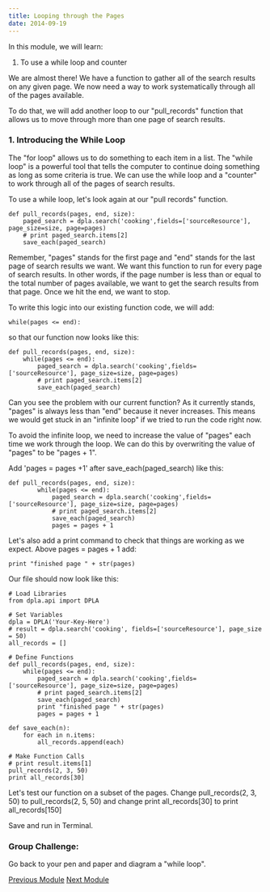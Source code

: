 ```yaml
---
title: Looping through the Pages
date: 2014-09-19
---
```


In this module, we will learn:

1. To use a while loop and counter

We are almost there! We have a function to gather all of the search results on any given page. We now need a way to work systematically through all of the pages available. 

To do that, we will add another loop to our "pull_records" function that allows us to move through more than one page of search results.

### 1. Introducing the While Loop

The "for loop" allows us to do something to each item in a list. The "while loop" is a powerful tool that tells the computer to continue doing something as long as some criteria is true. We can use the while loop and a "counter" to work through all of the pages of search results.

To use a while loop, let's look again at our "pull records" function.

	def pull_records(pages, end, size):
		paged_search = dpla.search('cooking',fields=['sourceResource'], page_size=size, page=pages)
		# print paged_search.items[2]			
		save_each(paged_search)

Remember, "pages" stands for the first page and "end" stands for the last page of search results we want. We want this function to run for every page of search results. In other words, if the page number is less than or equal to the total number of pages available, we want to get the search results from that page. Once we hit the end, we want to stop.

To write this logic into our existing function code, we will add:

	while(pages <= end):

so that our function now looks like this:

	def pull_records(pages, end, size):
		while(pages <= end):
			paged_search = dpla.search('cooking',fields=['sourceResource'], page_size=size, page=pages)
			# print paged_search.items[2]					
			save_each(paged_search)

Can you see the problem with our current function? As it currently stands, "pages" is always less than "end" because it never increases. This means we would get stuck in an "infinite loop" if we tried to run the code right now.

To avoid the infinite loop, we need to increase the value of "pages" each time we work through the loop. We can do this by overwriting the value of "pages" to be "pages + 1".

Add 'pages = pages +1' after <span class="command">save_each(paged_search)</span> like this:
	
	def pull_records(pages, end, size):
			while(pages <= end):
				paged_search = dpla.search('cooking',fields=['sourceResource'], page_size=size, page=pages)
				# print paged_search.items[2]					
				save_each(paged_search)
				pages = pages + 1

Let's also add a print command to check that things are working as we expect. Above <span class = "command">pages = pages + 1</span> add:

	print "finished page " + str(pages)

Our file should now look like this:

	# Load Libraries
	from dpla.api import DPLA

	# Set Variables
	dpla = DPLA('Your-Key-Here')
	# result = dpla.search('cooking', fields=['sourceResource'], page_size = 50)
	all_records = []

	# Define Functions
	def pull_records(pages, end, size):
		while(pages <= end):
			paged_search = dpla.search('cooking',fields=['sourceResource'], page_size=size, page=pages)
			# print paged_search.items[2]
			save_each(paged_search)
			print "finished page " + str(pages)
			pages = pages + 1

	def save_each(n):
		for each in n.items:
			all_records.append(each)

	# Make Function Calls
	# print result.items[1]
	pull_records(2, 3, 50)
	print all_records[30]

Let's test our function on a subset of the pages. Change <span class="command">pull_records(2, 3, 50)</span> to <span class="command">pull_records(2, 5, 50)</span> and change <span class="command">print all_records[30]</span> to <span class="command">print all_records[150]</span>

Save and run in Terminal.

### Group Challenge: 

Go back to your pen and paper and diagram a "while loop". 


<span class="left">[Previous Module](module07.html)</span>
<span class="right">[Next Module](module09.html)</span>
